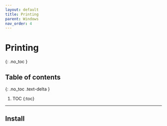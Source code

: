```yaml
---
layout: default
title: Printing
parent: Windows
nav_order: 4
---
```


# Printing
{: .no_toc }

## Table of contents
{: .no_toc .text-delta }

1. TOC
{:toc}

---

## Install